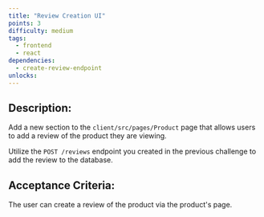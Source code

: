```yaml
---
title: "Review Creation UI"
points: 3
difficulty: medium
tags:
  - frontend
  - react
dependencies:
  - create-review-endpoint
unlocks:
---
```


## Description:

Add a new section to the `client/src/pages/Product` page that allows users to add a review of the product they are viewing.

Utilize the `POST /reviews` endpoint you created in the previous challenge to add the review to the database.

## Acceptance Criteria:

The user can create a review of the product via the product's page.
